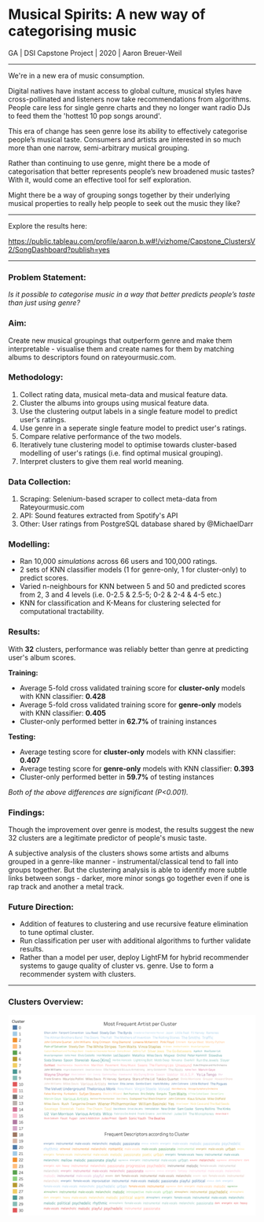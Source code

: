 # Musical Spirits: A new way of categorising music
GA | DSI Capstone Project | 2020 | Aaron Breuer-Weil

---

We're in a new era of music consumption.

Digital natives have instant access to global culture, musical styles have cross-pollinated and listeners now take recommendations from algorithms. People care less for single genre charts and they no longer want radio DJs to feed them the 'hottest 10 pop songs around'.

This era of change has seen genre lose its ability to effectively categorise people’s musical taste. Consumers and artists are interested in so much more than one narrow, semi-arbitrary musical grouping. 

Rather than continuing to use genre, might there be a mode of categorisation that better represents people’s new broadened music tastes? With it, would come an effective tool for self exploration. 

Might there be a way of grouping songs together by their underlying musical properties to really help people to seek out the music they like?

---

Explore the results here:

https://public.tableau.com/profile/aaron.b.w#!/vizhome/Capstone_ClustersV2/SongDashboard?publish=yes

---

### Problem Statement:

*Is it possible to categorise music in a way that better predicts people’s taste than just using genre?*

### Aim:

Create new musical groupings that outperform genre and make them interpretable - visualise them and create names for them by matching albums to descriptors found on rateyourmusic.com.

### Methodology:

1. Collect rating data, musical meta-data and musical feature data.
2. Cluster the albums into groups using musical feature data.
3. Use the clustering output labels in a single feature model to predict user's ratings.
4. Use genre in a seperate single feature model to predict user's ratings.
5. Compare relative performance of the two models.
6. Iteratively tune clustering model to optimise towards cluster-based modelling of user's ratings (i.e. find optimal musical grouping).
7. Interpret clusters to give them real world meaning.

### Data Collection:

1. Scraping:
Selenium-based scraper to collect meta-data from Rateyourmusic.com
2. API:
Sound features extracted from Spotify's API
3. Other:
User ratings from PostgreSQL database shared by @MichaelDarr 

### Modelling:

* Ran 10,000 *simulations* across 66 users and 100,000 ratings.
* 2 sets of KNN classifier models (1 for genre-only, 1 for cluster-only) to predict scores.
* Varied n-neighbours for KNN between 5 and 50 and predicted scores from 2, 3 and 4 levels (i.e. 0-2.5 & 2.5-5; 0-2 & 2-4 & 4-5 etc.)
* KNN for classification and K-Means for clustering selected for computational tractability.

### Results:

With **32** clusters, performance was reliably better than genre at predicting user's album scores.

**Training:**

* Average 5-fold cross validated training score for **cluster-only** models with KNN classifier: **0.428**
* Average 5-fold cross validated training score for **genre-only** models with KNN classifier: **0.405**
* Cluster-only performed better in **62.7%** of training instances

**Testing:**

* Average testing score for **cluster-only** models with KNN classifier: **0.407**
* Average testing score for **genre-only** models with KNN classifier: **0.393**
* Cluster-only performed better in **59.7%** of testing instances

*Both of the above differences are significant (P<0.001).*

### Findings:

Though the improvement over genre is modest, the results suggest the new 32 clusters are a legitimate predictor of people's music taste.

A subjective analysis of the clusters shows some artists and albums grouped in a genre-like manner - instrumental/classical tend to fall into groups together. But the clustering analysis is able to identify more subtle links between songs - darker, more minor songs go together even if one is rap track and another a metal track.

### Future Direction:

* Addition of features to clustering and use recursive feature elimination to tune optimal cluster.
* Run classification per user with additional algorithms to further validate results.
* Rather than a model per user, deploy LightFM for hybrid recommender systems to gauge quality of cluster vs. genre. Use to form a recommender system with clusters.


---

### Clusters Overview:

![alt text](Clusters_Words.png)
